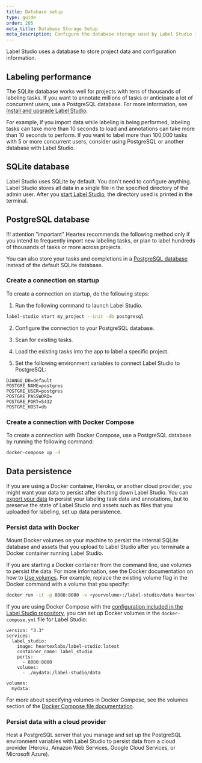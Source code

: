 ```yaml
---
title: Database setup 
type: guide
order: 205
meta_title: Database Storage Setup
meta_description: Configure the database storage used by Label Studio in your data labeling and machine learning projects to ensure performant and scalable data and configuration storage.
---
```

Label Studio uses a database to store project data and configuration information.


## Labeling performance

The SQLite database works well for projects with tens of thousands of labeling tasks. If you want to annotate millions of tasks or anticipate a lot of concurrent users, use a PostgreSQL database. For more information, see [Install and upgrade Label Studio](install.html#PostgreSQL-database).

For example, if you import data while labeling is being performed, labeling tasks can take more than 10 seconds to load and annotations can take more than 10 seconds to perform. If you want to label more than 100,000 tasks with 5 or more concurrent users, consider using PostgreSQL or another database with Label Studio. 


## SQLite database

Label Studio uses SQLite by default. You don't need to configure anything. Label Studio stores all data in a single file in the specified directory of the admin user. After you [start Label Studio](start.html), the directory used is printed in the terminal. 


## PostgreSQL database

!!! attention "important"
    Heartex recommends the following method only if you intend to frequently import new labeling tasks, or plan to label hundreds of thousands of tasks or more across projects.

You can also store your tasks and completions in a [PostgreSQL database](https://www.postgresql.org/) instead of the default SQLite database. 


### Create a connection on startup

To create a connection on startup, do the following steps:

1. Run the following command to launch Label Studio.

```bash
label-studio start my_project --init -db postgresql 
```

2. Configure the connection to your PostgreSQL database.

3. Scan for existing tasks.

4. Load the existing tasks into the app to label a specific project.

5. Set the following environment variables to connect Label Studio to PostgreSQL:

```
DJANGO_DB=default
POSTGRE_NAME=postgres
POSTGRE_USER=postgres
POSTGRE_PASSWORD=
POSTGRE_PORT=5432
POSTGRE_HOST=db
```

### Create a connection with Docker Compose

To create a connection with Docker Compose, use a PostgreSQL database by running the following command:

```bash
docker-compose up -d
```


## Data persistence

If you are using a Docker container, Heroku, or another cloud provider, you might want your data to persist after shutting down Label Studio. You can [export your data](export.html) to persist your labeling task data and annotations, but to preserve the state of Label Studio and assets such as files that you uploaded for labeling, set up data persistence. 

### Persist data with Docker

Mount Docker volumes on your machine to persist the internal SQLite database and assets that you upload to Label Studio after you terminate a Docker container running Label Studio. 

If you are starting a Docker container from the command line, use volumes to persist the data. For more information, see the Docker documentation on how to [Use volumes](https://docs.docker.com/storage/volumes/). For example, replace the existing volume flag in the Docker command with a volume that you specify:
```bash
docker run -it -p 8080:8080 -v <yourvolume>:/label-studio/data heartexlabs/label-studio:latest
```

If you are using Docker Compose with the [configuration included in the Label Studio repository](https://github.com/heartexlabs/label-studio/blob/master/docker-compose.yml), you can set up Docker volumes in the `docker-compose.yml` file for Label Studio:
```
version: "3.3"
services:
  label_studio:
    image: heartexlabs/label-studio:latest
    container_name: label_studio
    ports:
      - 8080:8080
    volumes:
      - ./mydata:/label-studio/data

volumes:
  mydata:
```
For more about specifying volumes in Docker Compose, see the volumes section of the [Docker Compose file documentation](https://docs.docker.com/compose/compose-file/compose-file-v3/#volumes).

### Persist data with a cloud provider

Host a PostgreSQL server that you manage and set up the PostgreSQL environment variables with Label Studio to persist data from a cloud provider (Heroku, Amazon Web Services, Google Cloud Services, or Microsoft Azure). 
